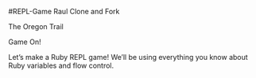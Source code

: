 #REPL-Game
Raul Clone and Fork

The Oregon Trail

Game On!

Let’s make a Ruby REPL game! We’ll be using everything you know about Ruby variables and flow control.

